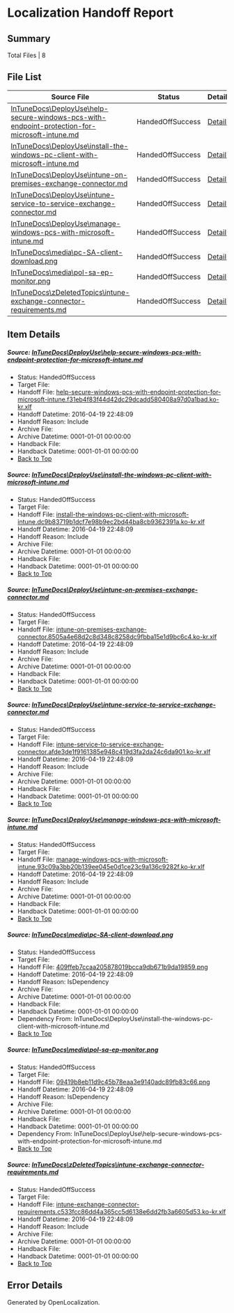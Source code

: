 # <a name='report-top'></a> Localization Handoff Report

## Summary
 Total Files | 8

## File List
 Source File | Status | Details 
 ----------- | ------ | ------- 
 [InTuneDocs\DeployUse\help-secure-windows-pcs-with-endpoint-protection-for-microsoft-intune.md](https://github.com/Microsoft/IntuneDocs-pr/blob/e8de87c0ee2e2aee4f56d599b1742139f453848b/InTuneDocs/DeployUse/help-secure-windows-pcs-with-endpoint-protection-for-microsoft-intune.md) | HandedOffSuccess | [Details](#d5d8efe8949ad03dcd833567ef5fe52435e16e0061)
 [InTuneDocs\DeployUse\install-the-windows-pc-client-with-microsoft-intune.md](https://github.com/Microsoft/IntuneDocs-pr/blob/e8de87c0ee2e2aee4f56d599b1742139f453848b/InTuneDocs/DeployUse/install-the-windows-pc-client-with-microsoft-intune.md) | HandedOffSuccess | [Details](#ad8df5727333cb458fc548c4d0e3308478e115ad65)
 [InTuneDocs\DeployUse\intune-on-premises-exchange-connector.md](https://github.com/Microsoft/IntuneDocs-pr/blob/e8de87c0ee2e2aee4f56d599b1742139f453848b/InTuneDocs/DeployUse/intune-on-premises-exchange-connector.md) | HandedOffSuccess | [Details](#918243f549e2ff5a8b7d793bd718a21f0e0a85a067)
 [InTuneDocs\DeployUse\intune-service-to-service-exchange-connector.md](https://github.com/Microsoft/IntuneDocs-pr/blob/e8de87c0ee2e2aee4f56d599b1742139f453848b/InTuneDocs/DeployUse/intune-service-to-service-exchange-connector.md) | HandedOffSuccess | [Details](#90d4dbedfac3cb0bb630e390804a883f2b4d5edf68)
 [InTuneDocs\DeployUse\manage-windows-pcs-with-microsoft-intune.md](https://github.com/Microsoft/IntuneDocs-pr/blob/e8de87c0ee2e2aee4f56d599b1742139f453848b/InTuneDocs/DeployUse/manage-windows-pcs-with-microsoft-intune.md) | HandedOffSuccess | [Details](#41269f6ae5abf3916d49c623728026284f247b2a90)
 [InTuneDocs\media\pc-SA-client-download.png](https://github.com/Microsoft/IntuneDocs-pr/blob/e8de87c0ee2e2aee4f56d599b1742139f453848b/InTuneDocs/media/pc-SA-client-download.png) | HandedOffSuccess | [Details](#409ffeb7ccaa205878019bcca9db671b9da198591028)
 [InTuneDocs\media\pol-sa-ep-monitor.png](https://github.com/Microsoft/IntuneDocs-pr/blob/e8de87c0ee2e2aee4f56d599b1742139f453848b/InTuneDocs/media/pol-sa-ep-monitor.png) | HandedOffSuccess | [Details](#09419b8eb11d9c45b78eaa3e9140adc89fb83c661031)
 [InTuneDocs\zDeletedTopics\intune-exchange-connector-requirements.md](https://github.com/Microsoft/IntuneDocs-pr/blob/e8de87c0ee2e2aee4f56d599b1742139f453848b/InTuneDocs/zDeletedTopics/intune-exchange-connector-requirements.md) | HandedOffSuccess | [Details](#922dbb06e22d4b5ffb4524e5f157504077eb14e01451)

## Item Details
##### <a name='d5d8efe8949ad03dcd833567ef5fe52435e16e0061'></a> Source: [InTuneDocs\DeployUse\help-secure-windows-pcs-with-endpoint-protection-for-microsoft-intune.md](https://github.com/Microsoft/IntuneDocs-pr/blob/e8de87c0ee2e2aee4f56d599b1742139f453848b/InTuneDocs/DeployUse/help-secure-windows-pcs-with-endpoint-protection-for-microsoft-intune.md)
* Status: HandedOffSuccess
* Target File: 
* Handoff File: [help-secure-windows-pcs-with-endpoint-protection-for-microsoft-intune.f31eb4f83f44d42dc29dcadd580408a97d0a1bad.ko-kr.xlf](https://github.com/Microsoft/EM.handoff/blob/313cb78a5c9d328de48f620486727fd906c80671/ol-handoff/Microsoft/IntuneDocs-pr.ko-kr/master/help-secure-windows-pcs-with-endpoint-protection-for-microsoft-intune.f31eb4f83f44d42dc29dcadd580408a97d0a1bad.ko-kr.xlf)
* Handoff Datetime: 2016-04-19 22:48:09
* Handoff Reason: Include
* Archive File: 
* Archive Datetime: 0001-01-01 00:00:00
* Handback File: 
* Handback Datetime: 0001-01-01 00:00:00
* [Back to Top](#report-top)

##### <a name='ad8df5727333cb458fc548c4d0e3308478e115ad65'></a> Source: [InTuneDocs\DeployUse\install-the-windows-pc-client-with-microsoft-intune.md](https://github.com/Microsoft/IntuneDocs-pr/blob/e8de87c0ee2e2aee4f56d599b1742139f453848b/InTuneDocs/DeployUse/install-the-windows-pc-client-with-microsoft-intune.md)
* Status: HandedOffSuccess
* Target File: 
* Handoff File: [install-the-windows-pc-client-with-microsoft-intune.dc9b83719b1dcf7e98b9ec2bd44ba8cb9362391a.ko-kr.xlf](https://github.com/Microsoft/EM.handoff/blob/313cb78a5c9d328de48f620486727fd906c80671/ol-handoff/Microsoft/IntuneDocs-pr.ko-kr/master/install-the-windows-pc-client-with-microsoft-intune.dc9b83719b1dcf7e98b9ec2bd44ba8cb9362391a.ko-kr.xlf)
* Handoff Datetime: 2016-04-19 22:48:09
* Handoff Reason: Include
* Archive File: 
* Archive Datetime: 0001-01-01 00:00:00
* Handback File: 
* Handback Datetime: 0001-01-01 00:00:00
* [Back to Top](#report-top)

##### <a name='918243f549e2ff5a8b7d793bd718a21f0e0a85a067'></a> Source: [InTuneDocs\DeployUse\intune-on-premises-exchange-connector.md](https://github.com/Microsoft/IntuneDocs-pr/blob/e8de87c0ee2e2aee4f56d599b1742139f453848b/InTuneDocs/DeployUse/intune-on-premises-exchange-connector.md)
* Status: HandedOffSuccess
* Target File: 
* Handoff File: [intune-on-premises-exchange-connector.8505a4e68d2c8d348c8258dc9fbba15e1d9bc6c4.ko-kr.xlf](https://github.com/Microsoft/EM.handoff/blob/313cb78a5c9d328de48f620486727fd906c80671/ol-handoff/Microsoft/IntuneDocs-pr.ko-kr/master/intune-on-premises-exchange-connector.8505a4e68d2c8d348c8258dc9fbba15e1d9bc6c4.ko-kr.xlf)
* Handoff Datetime: 2016-04-19 22:48:09
* Handoff Reason: Include
* Archive File: 
* Archive Datetime: 0001-01-01 00:00:00
* Handback File: 
* Handback Datetime: 0001-01-01 00:00:00
* [Back to Top](#report-top)

##### <a name='90d4dbedfac3cb0bb630e390804a883f2b4d5edf68'></a> Source: [InTuneDocs\DeployUse\intune-service-to-service-exchange-connector.md](https://github.com/Microsoft/IntuneDocs-pr/blob/e8de87c0ee2e2aee4f56d599b1742139f453848b/InTuneDocs/DeployUse/intune-service-to-service-exchange-connector.md)
* Status: HandedOffSuccess
* Target File: 
* Handoff File: [intune-service-to-service-exchange-connector.afde3de1f9161385e948c419d3fa2da24c6da901.ko-kr.xlf](https://github.com/Microsoft/EM.handoff/blob/313cb78a5c9d328de48f620486727fd906c80671/ol-handoff/Microsoft/IntuneDocs-pr.ko-kr/master/intune-service-to-service-exchange-connector.afde3de1f9161385e948c419d3fa2da24c6da901.ko-kr.xlf)
* Handoff Datetime: 2016-04-19 22:48:09
* Handoff Reason: Include
* Archive File: 
* Archive Datetime: 0001-01-01 00:00:00
* Handback File: 
* Handback Datetime: 0001-01-01 00:00:00
* [Back to Top](#report-top)

##### <a name='41269f6ae5abf3916d49c623728026284f247b2a90'></a> Source: [InTuneDocs\DeployUse\manage-windows-pcs-with-microsoft-intune.md](https://github.com/Microsoft/IntuneDocs-pr/blob/e8de87c0ee2e2aee4f56d599b1742139f453848b/InTuneDocs/DeployUse/manage-windows-pcs-with-microsoft-intune.md)
* Status: HandedOffSuccess
* Target File: 
* Handoff File: [manage-windows-pcs-with-microsoft-intune.93c09a3bb20b139ee045e0d1ce23c9a136c9282f.ko-kr.xlf](https://github.com/Microsoft/EM.handoff/blob/313cb78a5c9d328de48f620486727fd906c80671/ol-handoff/Microsoft/IntuneDocs-pr.ko-kr/master/manage-windows-pcs-with-microsoft-intune.93c09a3bb20b139ee045e0d1ce23c9a136c9282f.ko-kr.xlf)
* Handoff Datetime: 2016-04-19 22:48:09
* Handoff Reason: Include
* Archive File: 
* Archive Datetime: 0001-01-01 00:00:00
* Handback File: 
* Handback Datetime: 0001-01-01 00:00:00
* [Back to Top](#report-top)

##### <a name='409ffeb7ccaa205878019bcca9db671b9da198591028'></a> Source: [InTuneDocs\media\pc-SA-client-download.png](https://github.com/Microsoft/IntuneDocs-pr/blob/e8de87c0ee2e2aee4f56d599b1742139f453848b/InTuneDocs/media/pc-SA-client-download.png)
* Status: HandedOffSuccess
* Target File: 
* Handoff File: [409ffeb7ccaa205878019bcca9db671b9da19859.png](https://github.com/Microsoft/EM.handoff/blob/313cb78a5c9d328de48f620486727fd906c80671/ol-handoff/Microsoft/IntuneDocs-pr.ko-kr/master/409ffeb7ccaa205878019bcca9db671b9da19859.png)
* Handoff Datetime: 2016-04-19 22:48:09
* Handoff Reason: IsDependency
* Archive File: 
* Archive Datetime: 0001-01-01 00:00:00
* Handback File: 
* Handback Datetime: 0001-01-01 00:00:00
* Dependency From: InTuneDocs\DeployUse\install-the-windows-pc-client-with-microsoft-intune.md
* [Back to Top](#report-top)

##### <a name='09419b8eb11d9c45b78eaa3e9140adc89fb83c661031'></a> Source: [InTuneDocs\media\pol-sa-ep-monitor.png](https://github.com/Microsoft/IntuneDocs-pr/blob/e8de87c0ee2e2aee4f56d599b1742139f453848b/InTuneDocs/media/pol-sa-ep-monitor.png)
* Status: HandedOffSuccess
* Target File: 
* Handoff File: [09419b8eb11d9c45b78eaa3e9140adc89fb83c66.png](https://github.com/Microsoft/EM.handoff/blob/313cb78a5c9d328de48f620486727fd906c80671/ol-handoff/Microsoft/IntuneDocs-pr.ko-kr/master/09419b8eb11d9c45b78eaa3e9140adc89fb83c66.png)
* Handoff Datetime: 2016-04-19 22:48:09
* Handoff Reason: IsDependency
* Archive File: 
* Archive Datetime: 0001-01-01 00:00:00
* Handback File: 
* Handback Datetime: 0001-01-01 00:00:00
* Dependency From: InTuneDocs\DeployUse\help-secure-windows-pcs-with-endpoint-protection-for-microsoft-intune.md
* [Back to Top](#report-top)

##### <a name='922dbb06e22d4b5ffb4524e5f157504077eb14e01451'></a> Source: [InTuneDocs\zDeletedTopics\intune-exchange-connector-requirements.md](https://github.com/Microsoft/IntuneDocs-pr/blob/e8de87c0ee2e2aee4f56d599b1742139f453848b/InTuneDocs/zDeletedTopics/intune-exchange-connector-requirements.md)
* Status: HandedOffSuccess
* Target File: 
* Handoff File: [intune-exchange-connector-requirements.c533fcc86dd4a365cc5d6138e6dd2fb3a6605d53.ko-kr.xlf](https://github.com/Microsoft/EM.handoff/blob/313cb78a5c9d328de48f620486727fd906c80671/ol-handoff/Microsoft/IntuneDocs-pr.ko-kr/master/intune-exchange-connector-requirements.c533fcc86dd4a365cc5d6138e6dd2fb3a6605d53.ko-kr.xlf)
* Handoff Datetime: 2016-04-19 22:48:09
* Handoff Reason: Include
* Archive File: 
* Archive Datetime: 0001-01-01 00:00:00
* Handback File: 
* Handback Datetime: 0001-01-01 00:00:00
* [Back to Top](#report-top)


## Error Details

Generated by OpenLocalization.
